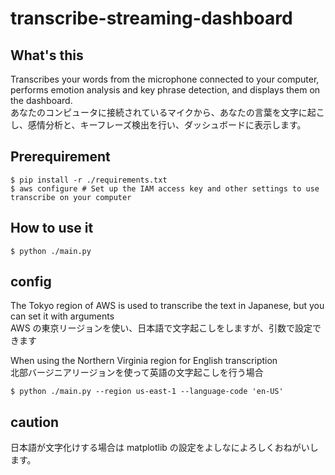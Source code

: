 # transcribe-streaming-dashboard

## What's this

Transcribes your words from the microphone connected to your computer, performs emotion analysis and key phrase detection, and displays them on the dashboard.  
あなたのコンピュータに接続されているマイクから、あなたの言葉を文字に起こし、感情分析と、キーフレーズ検出を行い、ダッシュボードに表示します。


## Prerequirement

```shell
$ pip install -r ./requirements.txt
$ aws configure # Set up the IAM access key and other settings to use transcribe on your computer
```


## How to use it
```shell
$ python ./main.py
```


## config

The Tokyo region of AWS is used to transcribe the text in Japanese, but you can set it with arguments  
AWS の東京リージョンを使い、日本語で文字起こしをしますが、引数で設定できます

When using the Northern Virginia region for English transcription  
北部バージニアリージョンを使って英語の文字起こしを行う場合

```shell
$ python ./main.py --region us-east-1 --language-code 'en-US'
```

## caution
日本語が文字化けする場合は matplotlib の設定をよしなによろしくおねがいします。
